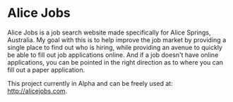 Alice Jobs
==========

Alice Jobs is a job search website made specifically for Alice Springs, Australia. My goal with this is to help improve the job market by providing a single place to find out who is hiring, while providing an avenue to quickly be able to fill out job applications online. And if a job doesn't have online applications, you can be pointed in the right direction as to where you can fill out a paper application.

This project currently in Alpha and can be freely used at: http://alicejobs.com.